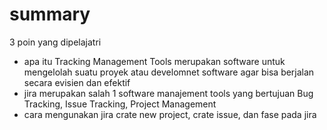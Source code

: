 # summary

3 poin yang dipelajatri

- apa itu Tracking Management Tools merupakan software untuk mengelolah suatu proyek atau develomnet software agar bisa berjalan secara evisien dan efektif
- jira merupakan salah 1 software manajement tools yang bertujuan Bug Tracking, Issue Tracking, Project Management
- cara mengunakan jira crate new project, crate issue, dan fase pada jira
